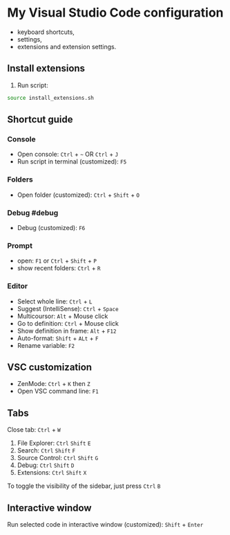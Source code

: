 # My Visual Studio Code configuration 

- keyboard shortcuts,
- settings,
- extensions and extension settings.

## Install extensions

1. Run script:

```bash
source install_extensions.sh
```
## Shortcut guide

### Console
- Open console: `Ctrl` + `~` OR `Ctrl` + `J`
- Run script in terminal (customized): `F5`

### Folders
- Open folder (customized): `Ctrl` + `Shift` + `O`

### Debug #debug

- Debug (customized): `F6`

### Prompt
- open: `F1` or `Ctrl` + `Shift` + `P`
- show recent folders: `Ctrl` + `R`

### Editor
- Select whole line: `Ctrl` + `L`
- Suggest (IntelliSense): `Ctrl` + `Space`
- Multicoursor: `Alt` + Mouse click
- Go to definition: `Ctrl` + Mouse click
- Show definition in frame: `Alt` + `F12`
- Auto-format: `Shift` + `ALt` + `F`
- Rename variable: `F2`

## VSC customization
- ZenMode: `Ctrl` + `K` then `Z`
- Open VSC command line: `F1`

## Tabs
Close tab: `Ctrl` + `W`

1.  File Explorer: `Ctrl` `Shift` `E`
2.  Search: `Ctrl` `Shift` `F`
3.  Source Control: `Ctrl` `Shift` `G`
4.  Debug: `Ctrl` `Shift` `D`
5.  Extensions: `Ctrl` `Shift` `X`
    
To toggle the visibility of the sidebar, just press `Ctrl` `B`

## Interactive window
Run selected code in interactive window (customized): `Shift` + `Enter`
